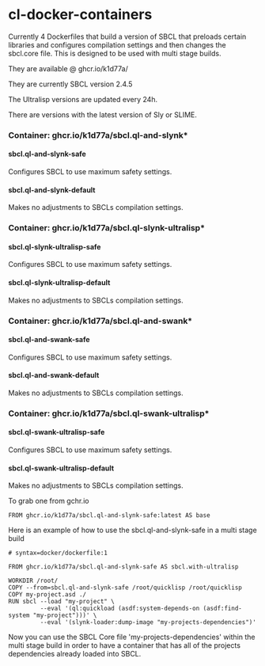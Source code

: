 # cl-docker-containers

Currently 4 Dockerfiles that build a version of SBCL that preloads certain libraries and configures compilation settings and then changes the sbcl.core file.
This is designed to be used with multi stage builds.

They are available @ ghcr.io/k1d77a/

They are currently SBCL version 2.4.5

The Ultralisp versions are updated every 24h. 

There are versions with the latest version of Sly or SLIME. 

### Container: ghcr.io/k1d77a/sbcl.ql-and-slynk*
#### sbcl.ql-and-slynk-safe

Configures SBCL to use maximum safety settings.

#### sbcl.ql-and-slynk-default
Makes no adjustments to SBCLs compilation settings.


### Container: ghcr.io/k1d77a/sbcl.ql-slynk-ultralisp*
#### sbcl.ql-slynk-ultralisp-safe
Configures SBCL to use maximum safety settings.

#### sbcl.ql-slynk-ultralisp-default
Makes no adjustments to SBCLs compilation settings.

### Container: ghcr.io/k1d77a/sbcl.ql-and-swank*
#### sbcl.ql-and-swank-safe

Configures SBCL to use maximum safety settings.

#### sbcl.ql-and-swank-default
Makes no adjustments to SBCLs compilation settings.


### Container: ghcr.io/k1d77a/sbcl.ql-swank-ultralisp*
#### sbcl.ql-swank-ultralisp-safe
Configures SBCL to use maximum safety settings.

#### sbcl.ql-swank-ultralisp-default
Makes no adjustments to SBCLs compilation settings.



To grab one from gchr.io
```
FROM ghcr.io/k1d77a/sbcl.ql-and-slynk-safe:latest AS base
```

Here is an example of how to use the sbcl.ql-and-slynk-safe in a multi stage build 

```
# syntax=docker/dockerfile:1

FROM ghcr.io/k1d77a/sbcl.ql-and-slynk-safe AS sbcl.with-ultralisp

WORKDIR /root/
COPY --from=sbcl.ql-and-slynk-safe /root/quicklisp /root/quicklisp
COPY my-project.asd ./
RUN sbcl --load "my-project" \
         --eval '(ql:quickload (asdf:system-depends-on (asdf:find-system "my-project")))' \
         --eval '(slynk-loader:dump-image "my-projects-dependencies")'

```
Now you can use the SBCL Core file 'my-projects-dependencies' within the multi stage build in order to have a container that has all of the projects dependencies already loaded into SBCL.




